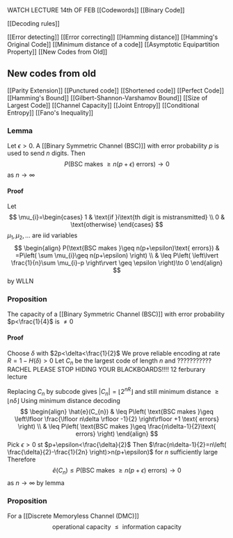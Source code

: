 WATCH LECTURE 14th OF FEB
[[Codewords]]
[[Binary Code]]

[[Decoding rules]]

[[Error detecting]]
[[Error correcting]]
[[Hamming distance]]
[[Hamming's Original Code]]
[[Minimum distance of a code]]
[[Asymptotic Equipartition Property]]
[[New Codes from Old]]
## New codes from old
[[Parity Extension]]
[[Punctured code]]
[[Shortened code]]
[[Perfect Code]]
[[Hamming's Bound]]
[[Gilbert-Shannon-Varshamov Bound]]
[[Size of Largest Code]]
[[Channel Capacity]]
[[Joint Entropy]]
[[Conditional Entropy]]
[[Fano's Inequality]]
### Lemma
Let $\epsilon>0$. A [[Binary Symmetric Channel (BSC)]] with error probability $p$ is used to send $n$ digits. Then
$$
P(\text{BSC makes }\geq n(p+\epsilon) \text{ errors})\to 0
$$
as $n\to \infty$
#### Proof
Let 
$$
\mu_{i}=\begin{cases}
1 & \text{if }i\text{th digit is mistransmitted} \\
0 & \text{otherwise}
\end{cases}
$$
$\mu_{1},\mu_{2},\dots$ are iid variables
$$
\begin{align}
P(\text{BSC makes }\geq n(p+\epsilon)\text{ errors}) & =P\left( \sum \mu_{i}\geq n(p+\epsilon) \right) \\
 & \leq P\left( \left\lvert  \frac{1}{n}\sum \mu_{i}-p  \right\rvert \geq \epsilon \right)\to 0
\end{align}
$$
by WLLN

### Proposition
The capacity of a [[Binary Symmetric Channel (BSC)]] with error probability $p<\frac{1}{4}$ is $\neq 0$

#### Proof
Choose $\delta$ with $2p<\delta<\frac{1}{2}$
We prove reliable encoding at rate $R=1-H(\delta)>0$
Let $C_{n}$ be the largest code of length $n$ and 
??????????? RACHEL PLEASE STOP HIDING YOUR BLACKBOARDS!!!!
12 ferburary lecture

Replacing $C_{n}$ by subcode gives $\lvert C_{n} \rvert=\lfloor 2^{nR} \rfloor$ and still minimum distance $\geq \lfloor n\delta \rfloor$
Using minimum distance decoding 
$$
\begin{align}
\hat{e}(C_{n}) & \leq P\left( \text{BSC makes }\geq \left\lfloor  \frac{\lfloor n\delta \rfloor -1}{2}  \right\rfloor +1 \text{ errors} \right) \\
 & \leq P\left( \text{BSC makes }\geq \frac{n\delta-1}{2}\text{ errors} \right)
\end{align}
$$
Pick $\epsilon>0$ st $p+\epsilon<\frac{\delta}{2}$
Then $\frac{n\delta-1}{2}=n\left( \frac{\delta}{2}-\frac{1}{2n} \right)>n(p+\epsilon)$ for $n$ sufficiently large
Therefore
$$
\hat{e}(C_{n})\leq P(\text{BSC makes }\geq n(p+\epsilon)\text{ errors})\to 0
$$
as $n\to \infty$ by lemma


### Proposition
For a [[Discrete Memoryless Channel (DMC)]] 
$$
\text{operational capacity }\leq \text{ information capacity}
$$
